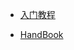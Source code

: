 - [入门教程](https://ts.xcatliu.com)

- [HandBook](https://zhongsp.gitbooks.io/typescript-handbook/content/doc/handbook/)

